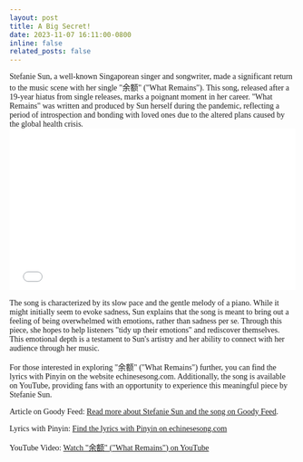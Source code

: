 ```yaml
---
layout: post
title: A Big Secret!
date: 2023-11-07 16:11:00-0800
inline: false
related_posts: false
---
```


<font face="Consolas">
Stefanie Sun, a well-known Singaporean singer and songwriter, made a significant return to the music scene with her single "余额" ("What Remains"). This song, released after a 19-year hiatus from single releases, marks a poignant moment in her career. "What Remains" was written and produced by Sun herself during the pandemic, reflecting a period of introspection and bonding with loved ones due to the altered plans caused by the global health crisis.


<div style="position: relative; padding-bottom: 56.25%; height: 0;">
  <iframe src="//player.bilibili.com/player.html?aid=416558732&bvid=BV1NV411i72k&cid=292748126&p=1" scrolling="no" border="0" frameborder="no" framespacing="0" allowfullscreen="true" style="position: absolute; top: 0; left: 0; width: 100%; height: 100%;"></iframe>
</div>
<br>
The song is characterized by its slow pace and the gentle melody of a piano. While it might initially seem to evoke sadness, Sun explains that the song is meant to bring out a feeling of being overwhelmed with emotions, rather than sadness per se. Through this piece, she hopes to help listeners "tidy up their emotions" and rediscover themselves. This emotional depth is a testament to Sun's artistry and her ability to connect with her audience through her music.

For those interested in exploring "余额" ("What Remains") further, you can find the lyrics with Pinyin on the website echinesesong.com. Additionally, the song is available on YouTube, providing fans with an opportunity to experience this meaningful piece by Stefanie Sun.

Article on Goody Feed: [Read more about Stefanie Sun and the song on Goody Feed](https://goodyfeed.com/stefanie-sun-new-song/).

Lyrics with Pinyin: [Find the lyrics with Pinyin on echinesesong.com](https://www.echinesesong.com/yu-e-余额-what-reminds/yu-e-余额-what-reminds-lyrics-歌詞-with-pinyin-by-sun-yan-zi-孙燕姿-stefanie-sun/)

YouTube Video: [Watch "余额" ("What Remains") on YouTube](https://www.youtube.com/watch?v=K-M6251jvXw)

</font>
